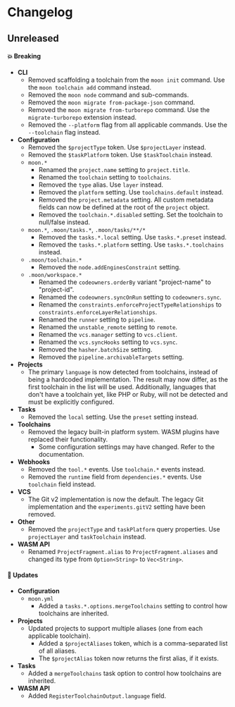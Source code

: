 # Changelog

## Unreleased

#### 💥 Breaking

- **CLI**
  - Removed scaffolding a toolchain from the `moon init` command. Use the `moon toolchain add`
    command instead.
  - Removed the `moon node` command and sub-commands.
  - Removed the `moon migrate from-package-json` command.
  - Removed the `moon migrate from-turborepo` command. Use the `migrate-turborepo` extension
    instead.
  - Removed the `--platform` flag from all applicable commands. Use the `--toolchain` flag instead.
- **Configuration**
  - Removed the `$projectType` token. Use `$projectLayer` instead.
  - Removed the `$taskPlatform` token. Use `$taskToolchain` instead.
  - `moon.*`
    - Renamed the `project.name` setting to `project.title`.
    - Renamed the `toolchain` setting to `toolchains`.
    - Removed the `type` alias. Use `layer` instead.
    - Removed the `platform` setting. Use `toolchains.default` instead.
    - Removed the `project.metadata` setting. All custom metadata fields can now be defined at the
      root of the `project` object.
    - Removed the `toolchain.*.disabled` setting. Set the toolchain to null/false instead.
  - `moon.*`, `.moon/tasks.*`, `.moon/tasks/**/*`
    - Removed the `tasks.*.local` setting. Use `tasks.*.preset` instead.
    - Removed the `tasks.*.platform` setting. Use `tasks.*.toolchains` instead.
  - `.moon/toolchain.*`
    - Removed the `node.addEnginesConstraint` setting.
  - `.moon/workspace.*`
    - Renamed the `codeowners.orderBy` variant "project-name" to "project-id".
    - Renamed the `codeowners.syncOnRun` setting to `codeowners.sync`.
    - Renamed the `constraints.enforceProjectTypeRelationships` to
      `constraints.enforceLayerRelationships`.
    - Renamed the `runner` setting to `pipeline`.
    - Renamed the `unstable_remote` setting to `remote`.
    - Renamed the `vcs.manager` setting to `vcs.client`.
    - Renamed the `vcs.syncHooks` setting to `vcs.sync`.
    - Removed the `hasher.batchSize` setting.
    - Removed the `pipeline.archivableTargets` setting.
- **Projects**
  - The primary `language` is now detected from toolchains, instead of being a hardcoded
    implementation. The result may now differ, as the first toolchain in the list will be used.
    Additionally, languages that don't have a toolchain yet, like PHP or Ruby, will not be detected
    and must be explicitly configured.
- **Tasks**
  - Removed the `local` setting. Use the `preset` setting instead.
- **Toolchains**
  - Removed the legacy built-in platform system. WASM plugins have replaced their functionality.
    - Some configuration settings may have changed. Refer to the documentation.
- **Webhooks**
  - Removed the `tool.*` events. Use `toolchain.*` events instead.
  - Removed the `runtime` field from `dependencies.*` events. Use `toolchain` field instead.
- **VCS**
  - The Git v2 implementation is now the default. The legacy Git implementation and the
    `experiments.gitV2` setting have been removed.
- **Other**
  - Removed the `projectType` and `taskPlatform` query properties. Use `projectLayer` and
    `taskToolchain` instead.
- **WASM API**
  - Renamed `ProjectFragment.alias` to `ProjectFragment.aliases` and changed its type from
    `Option<String>` to `Vec<String>`.

#### 🚀 Updates

- **Configuration**
  - `moon.yml`
    - Added a `tasks.*.options.mergeToolchains` setting to control how toolchains are inherited.
- **Projects**
  - Updated projects to support multiple aliases (one from each applicable toolchain).
    - Added a `$projectAliases` token, which is a comma-separated list of all aliases.
    - The `$projectAlias` token now returns the first alias, if it exists.
- **Tasks**
  - Added a `mergeToolchains` task option to control how toolchains are inherited.
- **WASM API**
  - Added `RegisterToolchainOutput.language` field.

